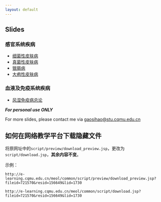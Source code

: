 ```yaml
---
layout: default
---
```


## Slides
### 感官系统疾病
  - [细菌性皮肤病](assets/细菌性皮肤病.ppt)  
  - [真菌性皮肤病](assets/真菌性皮肤病.ppt)  
  - [银屑病](assets/银屑病.pptx)  
  - [大疱性皮肤病](assets/大疱性皮肤病.pptx)  
### 血液及免疫系统疾病
  - [风湿免疫病总论](assets/风湿免疫病总论.pdf)

***For personal use ONLY***

For more slides, please contact me via  [gaosihao@stu.cqmu.edu.cn](mailto:gaosihao@stu.cqmu.edu.cn)


## 如何在网络教学平台下载隐藏文件

将原网址中的`script/preview/download_preview.jsp`，更改为`script/download.jsp`，**其余内容不变**。

示例：

```
http://e-learning.cqmu.edu.cn/meol/common/script/preview/download_preview.jsp?fileid=721570&resid=156649&lid=1730
```

```
http://e-learning.cqmu.edu.cn/meol/common/script/download.jsp?fileid=721570&resid=156649&lid=1730
```
